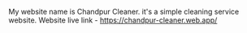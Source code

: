 My website name is Chandpur Cleaner. it's a simple cleaning service website. Website live link - https://chandpur-cleaner.web.app/

